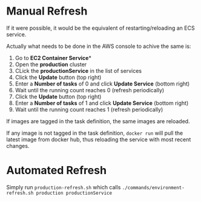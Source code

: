# Manual Refresh

If it were possible, it would be the equivalent of restarting/reloading an ECS service.

Actually what needs to be done in the AWS console to achive the same is:

1. Go to **EC2 Container Service***
2. Open the **production** cluster
3. CLick the **productionService** in the list of services
4. Click the **Update** button (top right)
5. Enter a **Number of tasks** of 0 and click **Update Service** (bottom right)
6. Wait until the running count reaches 0 (refresh periodically)
7. Click the **Update** button (top right)
8. Enter a **Number of tasks** of 1 and click **Update Service** (bottom right)
9. Wait until the running count reaches 1 (refresh periodically)

If images are tagged in the task definition, the same images are reloaded.

If any image is not tagged in the task definition, ```docker run``` will pull the latest image from docker hub, thus reloading the service with most recent changes.

# Automated Refresh

Simply run ```production-refresh.sh``` which calls ```./commands/environment-refresh.sh production productionService```